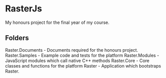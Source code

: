 # RasterJs

My honours project for the final year of my course.

## Folders

Raster.Documents - Documents required for the honours project.
Raster.Samples   - Example code and tests for the platform
Raster.Modules   - JavaScript modules which call native C++ methods
Raster.Core      - Core classes and functions for the platform
Raster           - Application which bootstraps Raster.
